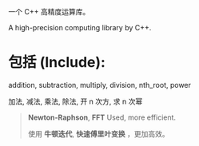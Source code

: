 一个 C++ 高精度运算库。

A high-precision computing library by C++.

# 包括 (Include):

addition, subtraction, multiply, division, nth_root, power

加法, 减法, 乘法, 除法, 开 n 次方, 求 n 次幂

> **Newton-Raphson**, **FFT** Used, more efficient.
> 
> 使用 **牛顿迭代**, **快速傅里叶变换** ，更加高效。